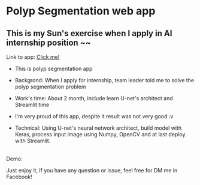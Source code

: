 # Polyp Segmentation web app 
## This is my Sun's exercise when I apply in AI internship position ~~
Link to app: <a href="https://spidartist-poplyp-segmentation-streamlit-sun-streamlit-2ss1j9.streamlitapp.com">Click me!</a>

- This is polyp segmentation app
- Backgrond: When I apply for internship, team leader told me to solve the polyp segmentation problem

- Work's time: About 2 month, include learn U-net's architect and Streamlit time

- I'm very proud of this app, despite it result was not very good :v

- Technical: Using U-net's neural network architect, build model with Keras, process input image using Numpy, OpenCV and at last deploy with Streamlit.
<br>
Demo:


Just enjoy it, if you have any question or issue, feel free for DM me in Facebook!
